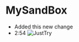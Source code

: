 MySandBox
=========
* Added this new change
* 2:54
![JustTry](https://raw.github.com/powerboots/master/workflow.png)
